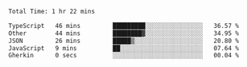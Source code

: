 <!--START_SECTION:waka-->

```txt
Total Time: 1 hr 22 mins

TypeScript   46 mins         █████████░░░░░░░░░░░░░░░░   36.57 %
Other        44 mins         ████████▓░░░░░░░░░░░░░░░░   34.95 %
JSON         26 mins         █████▒░░░░░░░░░░░░░░░░░░░   20.80 %
JavaScript   9 mins          ██░░░░░░░░░░░░░░░░░░░░░░░   07.64 %
Gherkin      0 secs          ░░░░░░░░░░░░░░░░░░░░░░░░░   00.04 %
```

<!--END_SECTION:waka-->
